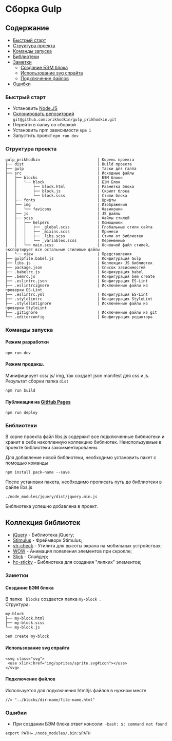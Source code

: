 # Сборка Gulp 

## Содержание
 + [Быстрый старт](#setup)
 + [Структура проекта](#file)
 + [Команды запуска](#command)
 + [Библиотеки](#libs)
 + [Заметки](#help)
    + [Создание БЭМ блока](#bem)
    + [Использование svg спрайта](#svg)
    + [Подключение файлов](#include)
 + [Ошибки](#error)

### <a name="setup"></a> Быстрый старт

+ Установить [Node.JS](https://nodejs.org/en/)
+ [Склонировать репозиторий](https://github.com/prikhodkin/gulp_prikhodkin) ```git@github.com:prikhodkin/gulp_prikhodkin.git```
+ Перейти в папку со сборкой
+ Установить npm зависимости ```npm i ```
+ Запустить проект ```npm run dev```


### <a name="file"></a> Структура проекта
```
gulp_prikhodkin                         | Корень проекта
├── dist                                | Build проекта
├── gulp                                | Таски для галпа
├── src                                 | Исходные файлы
│   ├── blocks                          | БЭМ блоки
│   │   └── block                       | БЭМ Блок
│   │       ├── block.html              | Разметка блока
│   │       ├── block.js                | Скрипт блока
│   │       └── block.scss              | Стили блока
│   ├── fonts                           | Шрифты
│   ├── img                             | Изображения
│   │   └── favicons                    | Фавиконки
│   ├── js                              | JS файлы
│   ├── scss                            | Файлы стилей
│   │   ├── helpers                     | Помощники
│   │   │   ├── _global.scss            | Глобальные стили сайта
│   │   │   ├── _mixins.scss            | Примеси
│   │   │   ├── _libs.scss              | Стили от библиотек
│   │   │   └── _variables.scss         | Переменные
│   │   └── main.scss                   | Основной файл стилей, экспортирует все остальные стиливые файлы
│   └── view                            | Представления
├── gulpfile.babel.js                   | Конфигурация Gulp
├── libs.js                             | Коллекция JS библиотек
├── package.json                        | Список зависимостей 
├── .babelrc.js                         | Конфикурация babel
├── .bemrc.js                           | Конфигурация bem create
├── .eslintrc.json                      | Конфигурация ES-Lint
├── .eslintrcignore                     | Исключенные файлы из проверки ES-Lint
├── .eslintrc.yml                       | Конфигурация ES-Lint
├── .stylelintrc                        | Концигурация StyleLint
├── .stylelintignore                    | Исключенные файлы из проверки StyleLint
├── .gitignore                          | Исключенные файлы из git
└── .editorconfig                       | Конфигурация редактора
```

### <a name="command"></a> Команды запуска

#### Режим разработки 
```
npm run dev
```
    
#### Режим продакш. 
Минифицирует css/ js/ img, так создает json manifest для css и js. Результат сборки папка ```dist ```
    
```
npm run build
```
    

#### Публикация на [GitHub Pages](https://pages.github.com/)

```
npm run deploy
```

### <a name="libs"></a> Библиотеки

В корне проекта файл libs.js содержит все подключенные библиотеки и хранит в себе накопленную коллекцию библиотек. Неиспользуемые в проекте библиотеки закомментированны. 

Для добавление новой библиотеки, необходимо установить пакет с помощью команды

```
npm install pack-name --save
```

После установки пакета, необходимо прописать путь до библиотеки в файле libs.js

```
./node_modules/jquery/dist/jquery.min.js
```

Библиотека успешно добавлена в проект.

## Коллекция библиотек

+ [jQuery](https://jquery-docs.ru/) - Библиотека jQuery;
+ [Stimulus](https://stimulusjs.org/) - Фреймворк Stimulus;
+ [vh-check](https://github.com/Hiswe/vh-check) - Утилита для высоты экрана на мобильных устройствах;
+ [WOW](https://wowjs.uk/) - Анимация появления элементов при скролле;
+ [Slick](http://kenwheeler.github.io/slick/) - Слайдер;
+ [hc-sticky](http://kenwheeler.github.io/slick/) - Библиотека для создания "липких" элементов;

### <a name="help"></a> Заметки
#### <a name="bem"></a> Создание БЭМ блока   
В папке ``` blocks``` создается папка ```my-block ```. 
<br>Структура:
```
my-block
├── my-block.html
├── my-block.scss
└── my-block.js
```

```
bem create my-block
```    
    
#### <a name="svg"></a> Использование svg спрайта
``` 
<svg class="svg">
 <use xlink:href="img/sprites/sprite.svg#icon"></use>
</svg> 
```  
   
#### <a name="include"></a> Подключение файлов
Используется для подключения html/js файлов в нужном месте
```
//= "../blocks/dir-name/file-name.html"
```
       

### <a name="error"></a> Ошибки

+ При создании БЭМ блока ответ консоли: `-bash: $: command not found`

```
export PATH=./node_modules/.bin:$PATH
```

